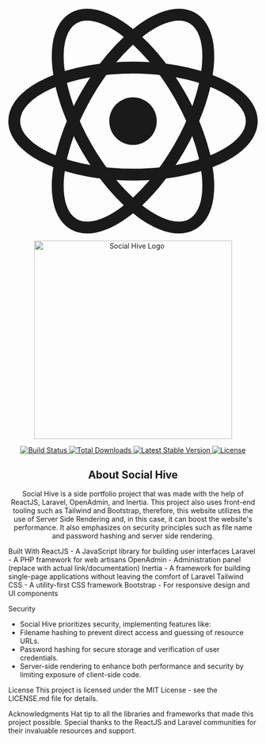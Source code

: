 <p align="center">
    <!-- You can replace this SVG with any logo or graphic that represents your project -->
    <svg width="100%" height="100%" viewBox="-10.5 -9.45 21 18.9" fill="none" xmlns="http://www.w3.org/2000/svg" class="mt-4 mb-3 text-link dark:text-link-dark w-24 lg:w-28 self-center text-sm me-0 flex origin-center transition-all ease-in-out">
        <circle cx="0" cy="0" r="2" fill="currentColor"></circle>
        <g stroke="currentColor" stroke-width="1" fill="none">
            <ellipse rx="10" ry="4.5"></ellipse>
            <ellipse rx="10" ry="4.5" transform="rotate(60)"></ellipse>
            <ellipse rx="10" ry="4.5" transform="rotate(120)"></ellipse>
        </g>
    </svg>
</p>
<p align="center">
    <!-- Replace the href with your project's live URL if available -->
    <a href="https://your-project-live-url.com" target="_blank">
        <img src="https://i.ibb.co/NZPLHf3/Social-Hive-transformed.png" width="400" alt="Social Hive Logo">
    </a>
</p>

<p align="center">
    <!-- Update URLs with your actual project's CI status, downloads, version, and license badges -->
    <a href="https://github.com/yourusername/social-hive/actions">
        <img src="https://github.com/yourusername/social-hive/workflows/tests/badge.svg" alt="Build Status">
    </a>
    <a href="https://packagist.org/packages/yourusername/social-hive">
        <img src="https://img.shields.io/packagist/dt/yourusername/social-hive" alt="Total Downloads">
    </a>
    <a href="https://packagist.org/packages/yourusername/social-hive">
        <img src="https://img.shields.io/packagist/v/yourusername/social-hive" alt="Latest Stable Version">
    </a>
    <a href="https://packagist.org/packages/yourusername/social-hive">
        <img src="https://img.shields.io/packagist/l/yourusername/social-hive" alt="License">
    </a>
</p>

<h2 align="center">About Social Hive</h2>

<p align="center">Social Hive is a side portfolio project that was made with the help of ReactJS, Laravel, OpenAdmin, and Inertia. This project also uses front-end tooling such as Tailwind and Bootstrap, therefore, this website utilizes the use of Server Side Rendering and, in this case, it can boost the website's performance. It also emphasizes on security principles such as file name and password hashing and server side rendering.</p>

<p>
Built With
ReactJS - A JavaScript library for building user interfaces
Laravel - A PHP framework for web artisans
OpenAdmin - Administration panel (replace with actual link/documentation)
Inertia - A framework for building single-page applications without leaving the comfort of Laravel
Tailwind CSS - A utility-first CSS framework
Bootstrap - For responsive design and UI components
    
Security
- Social Hive prioritizes security, implementing features like:
- Filename hashing to prevent direct access and guessing of resource URLs.
- Password hashing for secure storage and verification of user credentials.
- Server-side rendering to enhance both performance and security by limiting exposure of client-side code.

License
This project is licensed under the MIT License - see the LICENSE.md file for details.

Acknowledgments
Hat tip to all the libraries and frameworks that made this project possible.
Special thanks to the ReactJS and Laravel communities for their invaluable resources and support.
</p>
